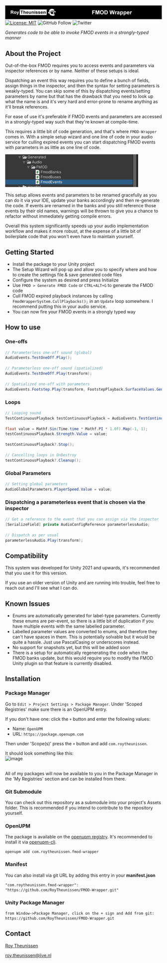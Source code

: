 [![Roy Theunissen](Documentation~/Github%20Header.jpg)](http://roytheunissen.com)
[![License: MIT](https://img.shields.io/badge/License-MIT-brightgreen.svg)](LICENSE.md)
![GitHub Follow](https://img.shields.io/github/followers/RoyTheunissen?label=RoyTheunissen&style=social) ![Twitter](https://img.shields.io/twitter/follow/Roy_Theunissen?style=social)

_Generates code to be able to invoke FMOD events in a strongly-typed manner_

## About the Project

Out-of-the-box FMOD requires you to access events and parameters via inspector references or by name. Neither of these setups is ideal.

Dispatching an event this way requires you to define a bunch of fields, assign things in the inspector, and then the syntax for setting parameters is weakly-typed.
You can skip some of this by dispatching events/setting parameters by name but that has the drawback that you need to look up what the name is and it's very hard and error-prone to rename anything as it'll break references.

For ease of use it's preferable if FMOD events and parameters are accessed in a strongly-typed way such that they're known at compile-time.

This requires a little bit of code generation, and that's where `FMOD-Wrapper` comes in. With a simple setup wizard and one line of code in your audio service for culling expired events you can start dispatching FMOD events with parameters in as little as one line of code.

![Example](Documentation~/Generated%20Code%20Files.png)

This setup allows events and parameters to be renamed gracefully as you can do it via your IDE, update your banks accordingly and then re-generate the code. If events are renamed in the banks and you still reference those events by their old names, warnings will be thrown to give you a chance to refactor without immediately getting compile errors.

Overall this system significantly speeds up your audio implementation workflow and makes it more robust, at the expense of a little bit of boilerplate code that you won't even have to maintain yourself.

## Getting Started

- Install the package to your Unity project
- The Setup Wizard will pop up and allow you to specify where and how to create the settings file & save generated code files
- Configure the system as desired and press Initialize
- Use `FMOD > Generate FMOD Code` or `CTRL+ALT+G` to generate the FMOD code
- Cull FMOD expired playback instances by calling `FmodWrapperSystem.CullPlaybacks();` in an `Update` loop somewhere. I recommend putting this in your audio service.
- You can now fire your FMOD events in a strongly typed way

## How to use

### One-offs
```cs
// Parameterless one-off sound (global)
AudioEvents.TestOneOff.Play();

// Parameterless one-off sound (spatialized)
AudioEvents.TestOneOff.Play(transform);

// Spatialized one-off with parameters
AudioEvents.Footstep.Play(transform, FootstepPlayback.SurfaceValues.Generic);
```

### Loops
```cs
// Looping sound
TestContinuousPlayback testContinuousPlayback = AudioEvents.TestContinuous.Play(transform);

float value = Mathf.Sin(Time.time * Mathf.PI * 1.0f).Map(-1, 1);
testContinuousPlayback.Strength.Value = value;

testContinuousPlayback?.Stop();

// Cancelling loops in OnDestroy
testContinuousPlayback?.Cleanup();
```

### Global Parameters
```cs
// Setting global parameters
AudioGlobalParameters.PlayerSpeed.Value = value;
```

### Dispatching a parameterless event that is chosen via the inspector
```cs
// Get a reference to the event that you can assign via the inspector
[SerializeField] private AudioConfigReference parameterlessAudio;

// Dispatch as per usual
parameterlessAudio.Play(transform);
```

## Compatibility

This system was developed for Unity 2021 and upwards, it's recommended that you use it for this version.

If you use an older version of Unity and are running into trouble, feel free to reach out and I'll see what I can do.

## Known Issues

- Enums are automatically generated for label-type parameters. Currently these enums are per-event, so there is a little bit of duplication if you have multiple events with the same labelled parameter.
- Labelled parameter values are converted to enums, and therefore they can't have spaces in them. This is potentially solvable but it would be quite a hassle. Just use PascalCasing or underscores instead.
- No support for snapshots yet, but this will be added soon
- There is a setup for automatically regenerating the code when the FMOD banks update, but this would require you to modify the FMOD Unity plugin so that feature is currently disabled.


## Installation

### Package Manager

Go to `Edit > Project Settings > Package Manager`. Under 'Scoped Registries' make sure there is an OpenUPM entry.

If you don't have one: click the `+` button and enter the following values:

- Name: `OpenUPM` <br />
- URL: `https://package.openupm.com` <br />

Then under 'Scope(s)' press the `+` button and add `com.roytheunissen`.

It should look something like this: <br />
![image](https://user-images.githubusercontent.com/3997055/185363839-37b3bb3d-f70c-4dbd-b30d-cc8a93b592bb.png)

<br />
All of my packages will now be available to you in the Package Manager in the 'My Registries' section and can be installed from there.
<br />


### Git Submodule

You can check out this repository as a submodule into your project's Assets folder. This is recommended if you intend to contribute to the repository yourself.

### OpenUPM
The package is available on the [openupm registry](https://openupm.com). It's recommended to install it via [openupm-cli](https://github.com/openupm/openupm-cli).

```
openupm add com.roytheunissen.fmod-wrapper
```

### Manifest
You can also install via git URL by adding this entry in your **manifest.json**

```
"com.roytheunissen.fmod-wrapper": "https://github.com/RoyTheunissen/FMOD-Wrapper.git"
```

### Unity Package Manager
```
from Window->Package Manager, click on the + sign and Add from git: https://github.com/RoyTheunissen/FMOD-Wrapper.git
```


## Contact
[Roy Theunissen](https://roytheunissen.com)

[roy.theunissen@live.nl](mailto:roy.theunissen@live.nl)
